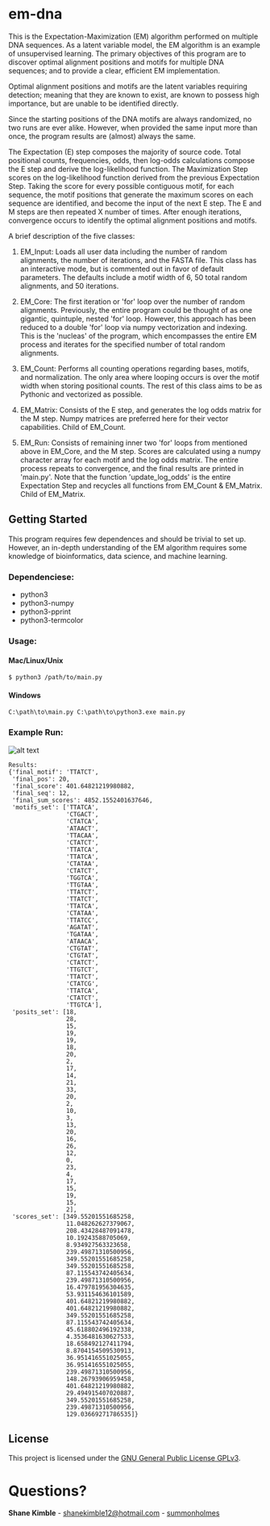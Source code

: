 # em-dna
This is the Expectation-Maximization (EM) algorithm performed on multiple DNA sequences.  As a latent variable model, the EM algorithm is an example of unsupervised learning.  The primary objectives of this program are to discover optimal alignment positions and motifs for multiple DNA sequences; and to provide a clear, efficient EM implementation.  

Optimal alignment positions and motifs are the latent variables requiring detection; meaning that they are known to exist, are known to possess high importance, but are unable to be identified directly.

Since the starting positions of the DNA motifs are always randomized, no two runs are ever alike.  However, when provided the same input more than once, the program results are (almost) always the same.

The Expectation (E) step composes the majority of source code.  Total positional counts, frequencies, odds, then log-odds calculations compose the E step and derive the log-likelihood function.  The Maximization Step scores on the log-likelihood function derived from the previous Expectation Step.  Taking the score for every possible contiguous motif, for each sequence, the motif positions that generate the maximum scores on each sequence are identified, and become the input of the next E step.  The E and M steps are then repeated X number of times.  After enough iterations, convergence occurs to identify the optimal alignment positions and motifs.

A brief description of the five classes:
1. EM_Input: Loads all user data including the number of random alignments, the number of iterations, and the FASTA file.  This class has an interactive mode, but is commented out in favor of default parameters.  The defaults include a motif width of 6, 50 total random alignments, and 50 iterations.

2. EM_Core: The first iteration or 'for' loop over the number of random alignments.  Previously, the entire program could be thought of as one gigantic, quintuple, nested 'for' loop.  However, this approach has been reduced to a double 'for' loop via numpy vectorization and indexing.  This is the 'nucleas' of the program, which encompasses the entire EM process and iterates for the specified number of total random alignments.

3. EM_Count: Performs all counting operations regarding bases, motifs, and normalization.  The only area where looping occurs is over the motif width when storing positional counts.  The rest of this class aims to be as Pythonic and vectorized as possible.

4. EM_Matrix: Consists of the E step, and generates the log odds matrix for the M step.  Numpy matrices are preferred here for their vector capabilities.  Child of EM_Count.

5. EM_Run: Consists of remaining inner two 'for' loops from mentioned above in EM_Core, and the M step.  Scores are calculated using a numpy character array for each motif and the log odds matrix.  The entire process repeats to convergence, and the final results are printed in 'main.py'.  Note that the function 'update_log_odds' is the entire Expectation Step and recycles all functions from EM_Count & EM_Matrix.  Child of EM_Matrix.

## Getting Started
This program requires few dependences and should be trivial to set up.  However, an in-depth understanding of the EM algorithm requires some knowledge of bioinformatics, data science, and machine learning.

### Dependenciese:
* python3  
* python3-numpy
* python3-pprint  
* python3-termcolor

### Usage:
#### Mac/Linux/Unix
```
$ python3 /path/to/main.py
```
#### Windows
```
C:\path\to\main.py C:\path\to\python3.exe main.py
```
### Example Run:
![alt text](https://raw.githubusercontent.com/summonholmes/em-dna/master/example.png)
```
Results:
{'final_motif': 'TTATCT',
 'final_pos': 20,
 'final_score': 401.64821219980882,
 'final_seq': 12,
 'final_sum_scores': 4852.1552401637646,
 'motifs_set': ['TTATCA',
                'CTGACT',
                'CTATCA',
                'ATAACT',
                'TTACAA',
                'CTATCT',
                'TTATCA',
                'TTATCA',
                'CTATAA',
                'CTATCT',
                'TGGTCA',
                'TTGTAA',
                'TTATCT',
                'TTATCT',
                'TTATCA',
                'CTATAA',
                'TTATCC',
                'AGATAT',
                'TGATAA',
                'ATAACA',
                'CTGTAT',
                'CTGTAT',
                'CTATCT',
                'TTGTCT',
                'TTATCT',
                'CTATCG',
                'TTATCA',
                'CTATCT',
                'TTGTCA'],
 'posits_set': [18,
                28,
                15,
                19,
                19,
                18,
                20,
                2,
                17,
                14,
                21,
                33,
                20,
                2,
                10,
                3,
                13,
                20,
                16,
                26,
                12,
                0,
                23,
                4,
                17,
                15,
                19,
                15,
                2],
 'scores_set': [349.55201551685258,
                11.048262627379067,
                208.43428487091478,
                10.19243588705069,
                8.934927563323658,
                239.49871310500956,
                349.55201551685258,
                349.55201551685258,
                87.115543742405634,
                239.49871310500956,
                16.479781956304635,
                53.931154636101589,
                401.64821219980882,
                401.64821219980882,
                349.55201551685258,
                87.115543742405634,
                45.618802496192338,
                4.3536481630627533,
                18.658492127411794,
                8.8704154509530913,
                36.951416551025055,
                36.951416551025055,
                239.49871310500956,
                148.26793906959458,
                401.64821219980882,
                29.494915407020887,
                349.55201551685258,
                239.49871310500956,
                129.03669271786535]}
```

## License
This project is licensed under the [GNU General Public License GPLv3](https://www.gnu.org/licenses/gpl-3.0.en.html).

# Questions?
**Shane Kimble** - shanekimble12@hotmail.com - [summonholmes](https://github.com/summonholmes)
